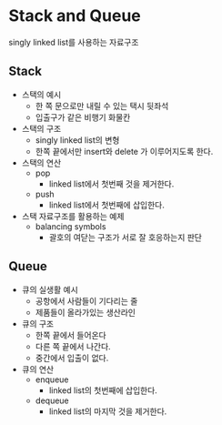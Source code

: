 # Stack and Queue
singly linked list를 사용하는 자료구조

## Stack
- 스택의 예시
	- 한 쪽 문으로만 내릴 수 있는 택시 뒷좌석
	- 입출구가 같은 비행기 화물칸
- 스택의 구조
	- singly linked list의 변형
	- 한쪽 끝에서만 insert와 delete 가 이루어지도록 한다.
- 스택의 연산
	- pop
		- linked list에서 첫번째 것을 제거한다.  
	- push
		- linked list에서 첫번째에 삽입한다. 
- 스택 자료구조를 활용하는 예제
	- balancing symbols
		- 괄호의 여닫는 구조가 서로 잘 호응하는지 판단        

## Queue
- 큐의 실생활 예시
	- 공항에서 사람들이 기다리는 줄
	- 제품들이 올라가있는 생산라인
- 큐의 구조
	- 한쪽 끝에서 들어온다
	- 다른 쪽 끝에서 나간다.
	- 중간에서 입출이 없다. 
- 큐의 연산
	- enqueue
		- linked list의 첫번째에 삽입한다. 
	- dequeue 
		- linked list의 마지막 것을 제거한다. 